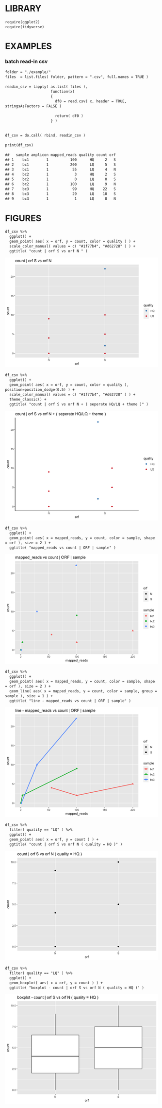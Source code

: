 
LIBRARY
=======

    require(ggplot2)
    require(tidyverse)

EXAMPLES
========

### batch read-in csv

    folder = "./example/"
    files  = list.files( folder, pattern = ".csv", full.names = TRUE )

    readin_csv = lapply( as.list( files ), 
                         function(x)
                         {
                           df0 = read.csv( x, header = TRUE, stringsAsFactors = FALSE )
                           
                           return( df0 )
                         } )


    df_csv = do.call( rbind, readin_csv )

    print(df_csv)

    ##   sample amplicon mapped_reads quality count orf
    ## 1    bc1        1          100      HQ     2   S
    ## 2    bc1        1          200      LQ     5   S
    ## 3    bc1        1           55      LQ     4   N
    ## 4    bc2        1            3      HQ     2   S
    ## 5    bc2        1            0      LQ     0   S
    ## 6    bc2        1          100      LQ     9   N
    ## 7    bc3        1           99      HQ    22   S
    ## 8    bc3        1           29      LQ    10   S
    ## 9    bc3        1            1      LQ     0   N

FIGURES
=======

    df_csv %>%
      ggplot() + 
      geom_point( aes( x = orf, y = count, color = quality ) ) + 
      scale_color_manual( values = c( "#1f77b4", "#d62728" ) ) + 
      ggtitle( "count | orf S vs orf N " )

![](example_files/figure-gfm/figures-1.png)<!-- -->

    df_csv %>%
      ggplot() + 
      geom_point( aes( x = orf, y = count, color = quality ), position=position_dodge(0.5) ) + 
      scale_color_manual( values = c( "#1f77b4", "#d62728" ) ) + 
      theme_classic() +
      ggtitle( "count | orf S vs orf N + ( seperate HQ/LQ + theme )" )

![](example_files/figure-gfm/figures-2.png)<!-- -->

    df_csv %>%
      ggplot() + 
      geom_point( aes( x = mapped_reads, y = count, color = sample, shape = orf ), size = 2 ) +
      ggtitle( "mapped_reads vs count | ORF | sample" )

![](example_files/figure-gfm/figures-3.png)<!-- -->

    df_csv %>%
      ggplot() + 
      geom_point( aes( x = mapped_reads, y = count, color = sample, shape = orf ), size = 2 ) +
      geom_line( aes( x = mapped_reads, y = count, color = sample, group = sample ), size = 1 ) +
      ggtitle( "line - mapped_reads vs count | ORF | sample" )

![](example_files/figure-gfm/figures-4.png)<!-- -->

    df_csv %>%
      filter( quality == "LQ" ) %>%
      ggplot() + 
      geom_point( aes( x = orf, y = count ) ) +
      ggtitle( "count | orf S vs orf N ( quality = HQ )" )

![](example_files/figure-gfm/figures-5.png)<!-- -->

    df_csv %>%
      filter( quality == "LQ" ) %>%
      ggplot() + 
      geom_boxplot( aes( x = orf, y = count ) ) +
      ggtitle( "boxplot - count | orf S vs orf N ( quality = HQ )" )

![](example_files/figure-gfm/figures-6.png)<!-- -->
